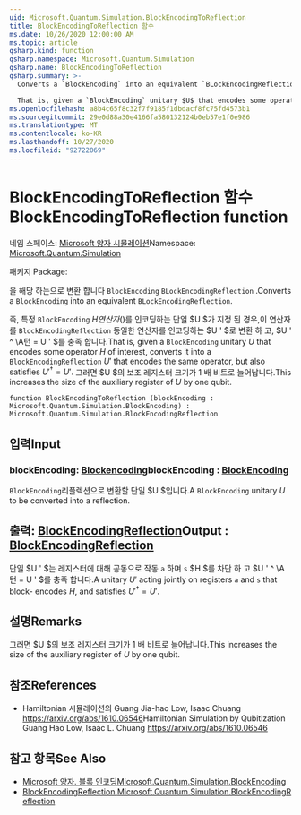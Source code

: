 ```yaml
---
uid: Microsoft.Quantum.Simulation.BlockEncodingToReflection
title: BlockEncodingToReflection 함수
ms.date: 10/26/2020 12:00:00 AM
ms.topic: article
qsharp.kind: function
qsharp.namespace: Microsoft.Quantum.Simulation
qsharp.name: BlockEncodingToReflection
qsharp.summary: >-
  Converts a `BlockEncoding` into an equivalent `BLockEncodingReflection`.

  That is, given a `BlockEncoding` unitary $U$ that encodes some operator $H$ of interest, converts it into a `BlockEncodingReflection` $U'$ that encodes the same operator, but also satisfies $U'^\dagger = U'$. This increases the size of the auxiliary register of $U$ by one qubit.
ms.openlocfilehash: a8b4c65f8c32f7f9185f1dbdacf8fc75fd4573b1
ms.sourcegitcommit: 29e0d88a30e4166fa580132124b0eb57e1f0e986
ms.translationtype: MT
ms.contentlocale: ko-KR
ms.lasthandoff: 10/27/2020
ms.locfileid: "92722069"
---
```

# <a name="blockencodingtoreflection-function"></a><span data-ttu-id="6ff51-102">BlockEncodingToReflection 함수</span><span class="sxs-lookup"><span data-stu-id="6ff51-102">BlockEncodingToReflection function</span></span>

<span data-ttu-id="6ff51-103">네임 스페이스: [Microsoft 양자 시뮬레이션](xref:Microsoft.Quantum.Simulation)</span><span class="sxs-lookup"><span data-stu-id="6ff51-103">Namespace: [Microsoft.Quantum.Simulation](xref:Microsoft.Quantum.Simulation)</span></span>

<span data-ttu-id="6ff51-104">패키지 [](https://nuget.org/packages/)</span><span class="sxs-lookup"><span data-stu-id="6ff51-104">Package: [](https://nuget.org/packages/)</span></span>


<span data-ttu-id="6ff51-105">을 해당 하는으로 변환 합니다 `BlockEncoding` `BLockEncodingReflection` .</span><span class="sxs-lookup"><span data-stu-id="6ff51-105">Converts a `BlockEncoding` into an equivalent `BLockEncodingReflection`.</span></span>

<span data-ttu-id="6ff51-106">즉, 특정 `BlockEncoding` $H 연산자 ($)를 인코딩하는 단일 $U $가 지정 된 경우,이 연산자를 `BlockEncodingReflection` 동일한 연산자를 인코딩하는 $U ' $로 변환 하 고, $U ' ^ \A턴 = U ' $를 충족 합니다.</span><span class="sxs-lookup"><span data-stu-id="6ff51-106">That is, given a `BlockEncoding` unitary $U$ that encodes some operator $H$ of interest, converts it into a `BlockEncodingReflection` $U'$ that encodes the same operator, but also satisfies $U'^\dagger = U'$.</span></span>
<span data-ttu-id="6ff51-107">그러면 $U $의 보조 레지스터 크기가 1 배 비트로 늘어납니다.</span><span class="sxs-lookup"><span data-stu-id="6ff51-107">This increases the size of the auxiliary register of $U$ by one qubit.</span></span>

```qsharp
function BlockEncodingToReflection (blockEncoding : Microsoft.Quantum.Simulation.BlockEncoding) : Microsoft.Quantum.Simulation.BlockEncodingReflection
```


## <a name="input"></a><span data-ttu-id="6ff51-108">입력</span><span class="sxs-lookup"><span data-stu-id="6ff51-108">Input</span></span>

### <a name="blockencoding--blockencoding"></a><span data-ttu-id="6ff51-109">blockEncoding: [Blockencoding](xref:Microsoft.Quantum.Simulation.BlockEncoding)</span><span class="sxs-lookup"><span data-stu-id="6ff51-109">blockEncoding : [BlockEncoding](xref:Microsoft.Quantum.Simulation.BlockEncoding)</span></span>

<span data-ttu-id="6ff51-110">`BlockEncoding`리플렉션으로 변환할 단일 $U $입니다.</span><span class="sxs-lookup"><span data-stu-id="6ff51-110">A `BlockEncoding` unitary $U$ to be converted into a reflection.</span></span>



## <a name="output--blockencodingreflection"></a><span data-ttu-id="6ff51-111">출력: [BlockEncodingReflection](xref:Microsoft.Quantum.Simulation.BlockEncodingReflection)</span><span class="sxs-lookup"><span data-stu-id="6ff51-111">Output : [BlockEncodingReflection](xref:Microsoft.Quantum.Simulation.BlockEncodingReflection)</span></span>

<span data-ttu-id="6ff51-112">단일 $U ' $는 레지스터에 대해 공동으로 작동 `a` 하며 `s` $H $를 차단 하 고 $U ' ^ \A턴 = U ' $를 충족 합니다.</span><span class="sxs-lookup"><span data-stu-id="6ff51-112">A unitary $U'$ acting jointly on registers `a` and `s` that block- encodes $H$, and satisfies $U'^\dagger = U'$.</span></span>

## <a name="remarks"></a><span data-ttu-id="6ff51-113">설명</span><span class="sxs-lookup"><span data-stu-id="6ff51-113">Remarks</span></span>

<span data-ttu-id="6ff51-114">그러면 $U $의 보조 레지스터 크기가 1 배 비트로 늘어납니다.</span><span class="sxs-lookup"><span data-stu-id="6ff51-114">This increases the size of the auxiliary register of $U$ by one qubit.</span></span>

## <a name="references"></a><span data-ttu-id="6ff51-115">참조</span><span class="sxs-lookup"><span data-stu-id="6ff51-115">References</span></span>

- <span data-ttu-id="6ff51-116">Hamiltonian 시뮬레이션의 Guang Jia-hao Low, Isaac Chuang https://arxiv.org/abs/1610.06546</span><span class="sxs-lookup"><span data-stu-id="6ff51-116">Hamiltonian Simulation by Qubitization Guang Hao Low, Isaac L. Chuang https://arxiv.org/abs/1610.06546</span></span>

## <a name="see-also"></a><span data-ttu-id="6ff51-117">참고 항목</span><span class="sxs-lookup"><span data-stu-id="6ff51-117">See Also</span></span>

- [<span data-ttu-id="6ff51-118">Microsoft 양자. 블록 인코딩</span><span class="sxs-lookup"><span data-stu-id="6ff51-118">Microsoft.Quantum.Simulation.BlockEncoding</span></span>](xref:Microsoft.Quantum.Simulation.BlockEncoding)
- [<span data-ttu-id="6ff51-119">BlockEncodingReflection.</span><span class="sxs-lookup"><span data-stu-id="6ff51-119">Microsoft.Quantum.Simulation.BlockEncodingReflection</span></span>](xref:Microsoft.Quantum.Simulation.BlockEncodingReflection)